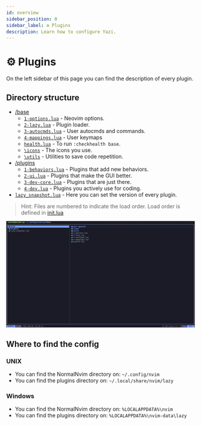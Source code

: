 ```yaml
---
id: overview
sidebar_position: 0
sidebar_label: ⚙️ Plugins
description: Learn how to configure Yazi.
---
```


# ⚙️ Plugins

On the left sidebar of this page you can find the description of every plugin.

## Directory structure

- [/base](https://github.com/NormalNvim/NormalNvim/tree/main/lua/base)
  - [`1-options.lua`](https://github.com/NormalNvim/NormalNvim/blob/main/lua/base/1-options.lua) - Neovim options.
  - [`2-lazy.lua`](https://github.com/NormalNvim/NormalNvim/blob/main/lua/base/2-lazy.lua) - Plugin loader.
  - [`3-autocmds.lua`](https://github.com/NormalNvim/NormalNvim/blob/main/lua/base/3-autocmds.lua) - User autocmds and commands.
  - [`4-mappings.lua`](https://github.com/NormalNvim/NormalNvim/blob/main/lua/base/4-mappings.lua) - User keymaps
  - [`health.lua`](https://github.com/NormalNvim/NormalNvim/blob/main/lua/base/health.lua) - To run `:checkhealth base`.
  - [`\icons`](https://github.com/NormalNvim/NormalNvim/tree/main/lua/base/icons) - The icons you use.
  - [`\utils`](https://github.com/NormalNvim/NormalNvim/tree/main/lua/base/utils) - Utilities to save code repetition.
- [/plugins](https://github.com/NormalNvim/NormalNvim/tree/main/lua/plugins)
  - [`1-behaviors.lua`](https://github.com/NormalNvim/NormalNvim/blob/main/lua/plugins/1-base-behaviors.lua) - Plugins that add new behaviors.
  - [`2-ui.lua`](https://github.com/NormalNvim/NormalNvim/blob/main/lua/plugins/2-ui.lua) - Plugins that make the GUI better.
  - [`3-dev-core.lua`](https://github.com/NormalNvim/NormalNvim/blob/main/lua/plugins/3-dev-core.lua) - Plugins that are just there.
  - [`4-dev.lua`](https://github.com/NormalNvim/NormalNvim/blob/main/lua/plugins/4-dev.lua) - Plugins you actively use for coding.
- [`lazy_snapshot.lua`](https://github.com/NormalNvim/NormalNvim/blob/main/lua/lazy_snapshot.lua) - Here you can set the version of every plugin.


> Hint: Files are numbered to indicate the load order. Load order is defined in [init.lua](https://github.com/NormalNvim/NormalNvim/blob/main/init.lua)


![directory structure screenshot](/img/screenshots/config/directory-structure.webp)

## Where to find the config
### UNIX
- You can find the NormalNvim directory on: `~/.config/nvim`
- You can find the plugins directory on: `~/.local/share/nvim/lazy`

### Windows
- You can find the NormalNvim directory on: `%LOCALAPPDATA%\nvim`
- You can find the plugins directory on: `%LOCALAPPDATA%\nvim-data\lazy`
